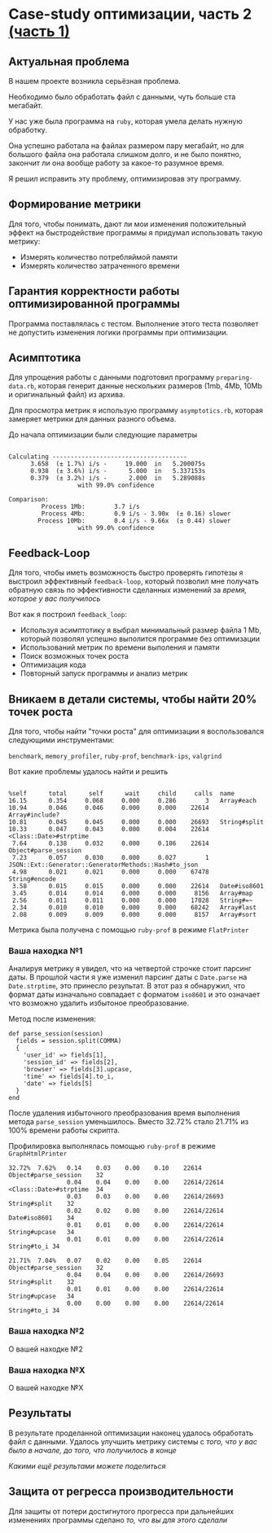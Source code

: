 # Case-study оптимизации, часть 2 [(часть 1)](https://github.com/KirkovAlexey/task-1/blob/master/case-study-template.md)

## Актуальная проблема
В нашем проекте возникла серьёзная проблема.

Необходимо было обработать файл с данными, чуть больше ста мегабайт.

У нас уже была программа на `ruby`, которая умела делать нужную обработку.

Она успешно работала на файлах размером пару мегабайт, но для большого файла она работала слишком долго, и не было понятно, закончит ли она вообще работу за какое-то разумное время.

Я решил исправить эту проблему, оптимизировав эту программу.

## Формирование метрики
Для того, чтобы понимать, дают ли мои изменения положительный эффект на быстродействие программы я придумал использовать такую метрику:

- Измерять количество потребляймой памяти
- Измерять количество затраченного времени

## Гарантия корректности работы оптимизированной программы
Программа поставлялась с тестом. Выполнение этого теста позволяет не допустить изменения логики программы при оптимизации.

## Асимптотика

Для упрощения работы с данными подготовил программу `preparing-data.rb`, которая генерит данные нескольких размеров (1mb, 4Mb, 10Mb и оригинальный файл) из архива.

Для просмотра метрик я использую программу `asymptotics.rb`, которая замеряет метрики для данных разного объема.

До начала оптимизации были следующие параметры

``` shellsession

Calculating -------------------------------------
      3.658  (± 1.7%) i/s -     19.000  in   5.200075s
      0.938  (± 3.6%) i/s -      5.000  in   5.337153s
      0.379  (± 3.2%) i/s -      2.000  in   5.289088s
                   with 99.0% confidence

Comparison:
         Process 1Mb:        3.7 i/s
         Process 4Mb:        0.9 i/s - 3.90x  (± 0.16) slower
        Process 10Mb:        0.4 i/s - 9.66x  (± 0.44) slower
                   with 99.0% confidence

```

## Feedback-Loop
Для того, чтобы иметь возможность быстро проверять гипотезы я выстроил эффективный `feedback-loop`, который позволил мне получать обратную связь по эффективности сделанных изменений за *время, которое у вас получилось*

Вот как я построил `feedback_loop`:

- Используя асимптотику я выбрал минимальный размер файла 1 Mb, который позволял успешно выполится программе без оптимизации
- Использований метрик по времени выполения и памяти
- Поиск возможных точек роста
- Оптимизация кода
- Повторный запуск программы и анализ метрик

## Вникаем в детали системы, чтобы найти 20% точек роста
Для того, чтобы найти "точки роста" для оптимизации я воспользовался следующими инструментами:

`benchmark`, `memory_profiler`, `ruby-prof`, `benchmark-ips`, `valgrind`

Вот какие проблемы удалось найти и решить

``` shellsession

%self      total      self      wait     child     calls  name
16.15      0.354     0.068     0.000     0.286        3   Array#each
10.94      0.046     0.046     0.000     0.000    22614   Array#include?
10.81      0.045     0.045     0.000     0.000    26693   String#split
10.33      0.047     0.043     0.000     0.004    22614   <Class::Date>#strptime
 7.64      0.138     0.032     0.000     0.106    22614   Object#parse_session
 7.23      0.057     0.030     0.000     0.027        1   JSON::Ext::Generator::GeneratorMethods::Hash#to_json
 4.98      0.021     0.021     0.000     0.000    67478   String#encode
 3.58      0.015     0.015     0.000     0.000    22614   Date#iso8601
 3.45      0.014     0.014     0.000     0.000     8156   Array#map
 2.56      0.011     0.011     0.000     0.000    17028   String#=~
 2.34      0.010     0.010     0.000     0.000    68242   Array#last
 2.08      0.009     0.009     0.000     0.000     8157   Array#sort
```

Метрика была получена с помощью `ruby-prof` в режиме `FlatPrinter`


### Ваша находка №1

Аналируя метрику я увидел, что на четвертой строчке стоит парсинг даты.
В прошлой части я уже изменил парсинг даты с `Date.parse` на `Date.strptime`, это принесло результат.
В этот раз я обнаружил, что формат даты изначально совпадает с форматом `iso8601` и это означает что возможно удалить избытоное преобразование.

Метод после изменения:

``` shellsession
def parse_session(session)
  fields = session.split(COMMA)
  {
    'user_id' => fields[1],
    'session_id' => fields[2],
    'browser' => fields[3].upcase,
    'time' => fields[4].to_i,
    'date' => fields[5]
  }
end
```

После удаления избыточного преобразования время выполнения метода `parse_session` уменьшилось.
Вместо 32.72% стало 21.71% из 100% времени работы скрипта.

Профилировка выполнялась помощью `ruby-prof` в режиме `GraphHtmlPrinter`

``` shellsession
32.72%	7.62%	0.14	0.03	0.00	0.10	22614	Object#parse_session	32
           	 	0.04	0.04	0.00	0.00	22614/22614	<Class::Date>#strptime	34
           	 	0.03	0.03	0.00	0.00	22614/26693	String#split	32
           	 	0.02	0.02	0.00	0.00	22614/22614	Date#iso8601	34
           	 	0.01	0.01	0.00	0.00	22614/22614	String#upcase	34
           	 	0.01	0.01	0.00	0.00	22614/22614	String#to_i 34
```

``` shellsession
21.71%	7.04%	0.07	0.02	0.00	0.05	22614	Object#parse_session	32
           	 	0.04	0.04	0.00	0.00	22614/26693	String#split	32
           	 	0.01	0.01	0.00	0.00	22614/22614	String#upcase	34
           	 	0.00	0.00	0.00	0.00	22614/22614	String#to_i	34
```


### Ваша находка №2
О вашей находке №2

### Ваша находка №X
О вашей находке №X

## Результаты
В результате проделанной оптимизации наконец удалось обработать файл с данными.
Удалось улучшить метрику системы с *того, что у вас было в начале, до того, что получилось в конце*

*Какими ещё результами можете поделиться*

## Защита от регресса производительности
Для защиты от потери достигнутого прогресса при дальнейших изменениях программы сделано *то, что вы для этого сделали*
